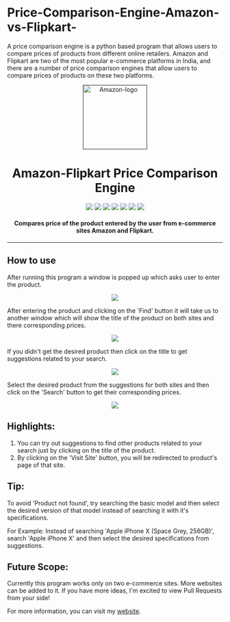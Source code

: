 # Price-Comparison-Engine-Amazon-vs-Flipkart-
 A price comparison engine is a python based program that allows users to compare prices of products from different online retailers. Amazon and Flipkart are two of the most popular e-commerce platforms in India, and there are a number of price comparison engines that allow users to compare prices of products on these two platforms.
<p align="center">
  <a href="" rel="noopener">
 <img height=150px src="./img/amazon.jpg" alt="Amazon-logo"></a>
</p>

<h1 align="center">Amazon-Flipkart Price Comparison Engine</h1>
<div align="center">
<img src="https://img.shields.io/github/license/sushantPatrikar/Amazon-Flipkart-Price-Comparison-Engine">	
<img src="https://www.codefactor.io/repository/github/sushantpatrikar/Amazon-Flipkart-Price-Comparison-Engine/badge/master">
<img src="https://img.shields.io/github/issues-pr/sushantPatrikar/Amazon-Flipkart-Price-Comparison-Engine">
<img src="https://img.shields.io/github/stars/sushantPatrikar/Amazon-Flipkart-Price-Comparison-Engine">
<img src="https://img.shields.io/github/forks/sushantPatrikar/Amazon-Flipkart-Price-Comparison-Engine">
<img src="https://img.shields.io/github/issues/sushantPatrikar/Amazon-Flipkart-Price-Comparison-Engine">
<img src="https://img.shields.io/badge/PRs-welcome-informational">
</div>


<h4 align="center">Compares price of the product entered by the user from e-commerce sites Amazon and Flipkart.</h4>
<hr>



## How to use
<p>After running this program a window is popped up which asks user to enter the product.</p>
<p align="center">
  <img src="https://user-images.githubusercontent.com/40419750/42380586-114b5d8e-814c-11e8-9147-e24ad9a309a6.png">
</p>

<p>After entering the product and clicking on the 'Find' button it will take us to another window which will show the title of the product on both sites and there corresponding prices.</p>

<p align="center">
  <img src = "https://user-images.githubusercontent.com/40419750/42381017-687b5cfc-814d-11e8-9312-8a46054e5286.png">
</p>

<p>If you didn't get the desired product then click on the title to get suggestions related to your search.</p>
<p align="center">
  <img src="https://user-images.githubusercontent.com/40419750/42381407-90155cd0-814e-11e8-931a-7cef280047cc.png">
</p>

<p>Select the desired product from the suggestions for both sites and then click on the 'Search' button to get their corresponding prices.</p>
<p align="center">
  <img src="https://user-images.githubusercontent.com/40419750/42381782-cbcb1bd8-814f-11e8-92c2-245ed3f2dc5d.png">
</p>

## Highlights:
1. You can try out suggestions to find other products related to your search just by clicking on the title of the product.
2. By clicking on the 'Visit Site' button, you will be redirected to product's page of that site.

## Tip:
To avoid 'Product not found', try searching the basic model and then select the desired version of that model instead of searching it with it's specifications.

For Example: Instead of searching 'Apple iPhone X (Space Grey, 256GB)', search 'Apple iPhone X' and then select the desired specifications from suggestions.



## Future Scope:
Currently this program works only on two e-commerce sites. More websites can be added to it. If you have more ideas, I'm excited to view Pull Requests from your side!

For more information, you can visit my <a href="https://sushantpatrikar.github.io/">website</a>.
